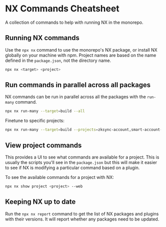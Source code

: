 # NX Commands Cheatsheet

A collection of commands to help with running NX in the monorepo.

## Running NX commands

Use the `npx nx` command to use the monorepo's NX package, or install NX
globally on your machine with npm. Project names are based on the name defined
in the `package.json`, not the directory name.

```bash
npx nx <target> <project>
```

## Run commands in parallel across all packages

NX commands can be run in parallel across all the packages with the `run-many`
command.

```bash
npx nx run-many --target=build --all
```

Finetune to specific projects:

```bash
npx nx run-many --target=build --projects=zksync-account,smart-account-gateway
```

## View project commands

This provides a UI to see what commands are available for a project. This is
usually the scripts you'll see in the `package.json` but this will make it
easier to see if NX is modifying a particular command based on a plugin.

To see the available commands for a project with NX:

```bash
npx nx show project <project> --web
```

## Keeping NX up to date

Run the `npx nx report` command to get the list of NX packages and plugins with
their versions. It will report whether any packages need to be updated.
